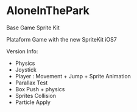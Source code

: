 AloneInThePark
==============

Base Game Sprite Kit

Plataform Game with the new SpriteKit iOS7

Version Info:

- Physics
- Joystick
- Player : Movement + Jump + Sprite Animation
- Parallax Test
- Box Push + physics
- Sprites Collision 
- Particle Apply
